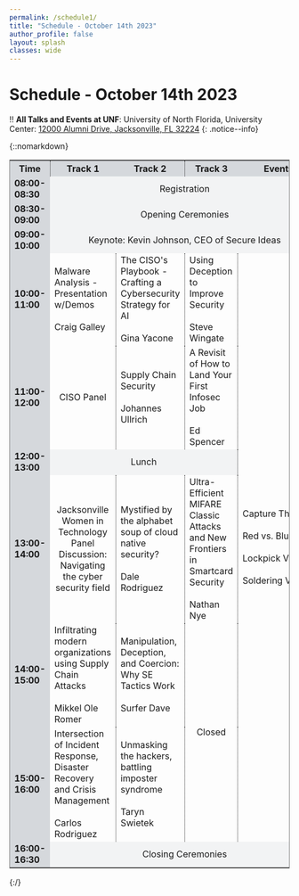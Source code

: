 ```yaml
---
permalink: /schedule1/
title: "Schedule - October 14th 2023"
author_profile: false
layout: splash
classes: wide
---
```


# Schedule - October 14th 2023

:bangbang: **All Talks and Events at UNF**:
University of North Florida, University Center: [12000 Alumni Drive, Jacksonville, FL 32224](https://www.unf.edu/universitycenter/directions.html)
{: .notice--info}

{::nomarkdown} 
<table style="border-style:solid; border-width:thin;">
    <tr>
        <th style='background-color:#D5D8DC; text-align:center; vertical-align:middle'>Time</th>
        <th style='background-color:#D5D8DC; text-align:center; vertical-align:middleborder-right-style:dotted; border-left-style:dotted; border-width:thin;'>Track 1</th>
        <th style='background-color:#D5D8DC; text-align:center; vertical-align:middle'>Track 2</th>
        <th style='background-color:#D5D8DC; text-align:center; vertical-align:middleborder-right-style:dotted; border-left-style:dotted; border-width:thin;'>Track 3</th>
        <th style='background-color:#D5D8DC; text-align:center; vertical-align:middle'>Events</th>
    </tr>
    <tr>
        <td style='background-color:#D5D8DC; font-weight:700;'>08:00-08:30</td>
        <td colspan="4" style='background-color:#F2F3F4; text-align:center; vertical-align:middle'>Registration</td>
    </tr>
    <tr>
        <td style='background-color:#D5D8DC; font-weight:700;'>08:30-09:00</td>
        <td colspan="4" style='background-color:#F2F3F4; text-align:center; vertical-align:middle'>Opening Ceremonies</td>
    </tr>
    <tr>
        <td style='background-color:#D5D8DC; font-weight:700;'>09:00-10:00</td>
        <td colspan="4" style='background-color:#F2F3F4; text-align:center; vertical-align:middle'>Keynote: Kevin Johnson, CEO of Secure Ideas</td>
    </tr>
    <tr>
        <td style='background-color:#D5D8DC; font-weight:700;'>10:00-11:00</td>
        <td>Malware Analysis - Presentation w/Demos<br><br>Craig Galley</td>
        <td style='border-right-style:dotted; border-left-style:dotted; border-width:thin;'>The CISO's Playbook - Crafting a Cybersecurity Strategy for AI<br><br>Gina Yacone</td>
        <td>Using Deception to Improve Security<br><br>Steve Wingate</td>
        <td rowspan="6" style='border-left-style:dotted; border-width:thin;'>Capture&nbsp;The&nbsp;Flag<br><br>Red&nbsp;vs.&nbsp;Blue<br><br>Lockpick&nbsp;Village<br><br>Soldering&nbsp;Village</td>
    </tr>
    <tr>
        <td style='background-color:#D5D8DC; font-weight:700;'>11:00-12:00</td>
        <td style='text-align:center; vertical-align:middle'>CISO Panel</td>
        <td style='border-right-style:dotted; border-left-style:dotted; border-width:thin;'>Supply Chain Security<br><br>Johannes Ullrich</td>
        <td>A Revisit of How to Land Your First Infosec Job<br><br>Ed Spencer</td>
    </tr>
    <tr>
        <td style='background-color:#D5D8DC; font-weight:700;'>12:00-13:00</td>
        <td colspan="3" style='background-color:#F2F3F4; text-align:center; vertical-align:middle'>Lunch</td>
    </tr>
    <tr>
        <td style='background-color:#D5D8DC; font-weight:700;'>13:00-14:00</td>
        <td style='text-align:center; vertical-align:middle'>Jacksonville Women in Technology<br>Panel Discussion:<br>Navigating the cyber security field</td>
        <td style='border-right-style:dotted; border-left-style:dotted; border-width:thin;'>Mystified by the alphabet soup of cloud native security?<br><br>Dale Rodriguez</td>
        <td>Ultra-Efficient MIFARE Classic Attacks and New Frontiers in Smartcard Security<br><br>Nathan Nye</td>
    </tr>
    <tr>
        <td style='background-color:#D5D8DC; font-weight:700;'>14:00-15:00</td>
        <td>Infiltrating modern organizations using Supply Chain Attacks<br><br>Mikkel Ole Romer</td>
        <td style='border-right-style:dotted; border-left-style:dotted; border-width:thin;'>Manipulation, Deception, and Coercion: Why SE Tactics Work<br><br>Surfer Dave</td>
        <td rowspan="2" style='text-align:center; vertical-align:middle'>Closed</td>
    </tr>
    <tr>
        <td style='background-color:#D5D8DC; font-weight:700;'>15:00-16:00</td>
        <td>Intersection of Incident Response, Disaster Recovery and Crisis Management<br><br>Carlos Rodriguez</td>
        <td style='border-right-style:dotted; border-left-style:dotted; border-width:thin;'>Unmasking the hackers, battling imposter syndrome<br><br>Taryn Swietek</td>
    </tr>
    <tr>
        <td style='background-color:#D5D8DC; font-weight:700;'>16:00-16:30</td>
        <td colspan="4" style='background-color:#F2F3F4; text-align:center; vertical-align:middle'>Closing Ceremonies</td>
    </tr>
</table>
{:/}